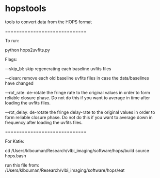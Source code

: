 # hopstools
tools to convert data from the HOPS format

=============================

To run: 

python hops2uvfits.py 

Flags: 

--skip_bl: skip regenerating each baseline uvfits files

--clean: remove each old baseline uvfits files in case the data/baselines have changed

--rot_rate: de-rotate the fringe rate to the original values in order to form reliable closure phase. Do not do this if you want to average in time after loading the uvfits files. 

--rot_delay: de-rotate the fringe delay-rate to the original values in order to form reliable closure phase. Do not do this if you want to average down in frequency after loading the uvfits files. 

=============================

For Katie: 

cd /Users/klbouman/Research/vlbi_imaging/software/hops/build
source hops.bash

run this file from: /Users/klbouman/Research/vlbi_imaging/software/hops/eat